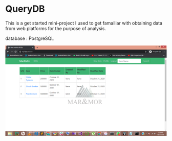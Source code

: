 # QueryDB
This is a get started mini-project I used to get famailiar with obtaining data from web platforms for the purpose of analysis.

database : PostgreSQL

![image1](image/dummy_data.png)
